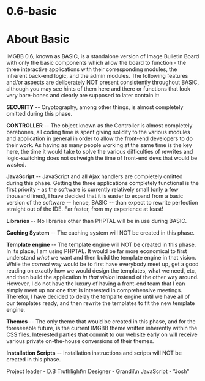 0.6-basic
=====

About Basic
=====
IMGBB 0.6, known as BASIC, is a standalone version of Image Bulletin Board with only the basic components
which allow the board to function - the three interactive applications with their corresponding modules,
the inherent back-end logic, and the admin modules. The following features and/or aspects are deliberately
NOT present consistently throughout BASIC, although you may see hints of them here and there or functions that
look very bare-bones and clearly are supposed to later contain it:

**SECURITY** -- Cryptography, among other things, is almost completely omitted during this phase.

**CONTROLLER** -- The object known as the Controller is almost completely barebones, all coding time is spent
giving solidity to the various modules and application in general in order to allow the front-end developers
to do their work. As having as many people working at the same time is the key here, the time it would take to
solve the various difficulties of rewrites and logic-switching does not outweigh the time of front-end devs
that would be wasted.

**JavaScript** -- JavaScript and all Ajax handlers are completely omitted during this phase. Getting the three
applications completely functional is the first priority - as the software is currently relatively small
(only a few thousand lines), I have decided that it is easier to expand from a basic version of the software
-- hence, BASIC -- than expect to rewrite perfection straight out of the IDE. Far faster, from my experience at least!

**Libraries** -- No libraries other than PHPTAL will be in use during BASIC.

**Caching System** -- The caching system will NOT be created in this phase.

**Template engine** -- The template engine will NOT be created in this phase. In its place, I am using PHPTAL. It would
be far more economical to first understand *what* we want and then build the template engine in that vision. While
the *correct* way would be to first have everybody meet up, get a good reading on exactly how we would design the
templates, what we need, etc, and then build the application *in that vision* instead of the other way around. However,
I do not have the luxury of having a front-end team that I can simply meet up nor one that is interested in
comprehensive meetings. Therefor, I have decided to delay the tempalte engine until we have all of our templates ready,
and then rewrite the templates to fit the new template engine.

**Themes** -- The only theme that would be created in this phase, and for the foreseeable future, is the current
IMGBB theme written inherently within the CSS files. Interested parties that commit to our website early on will
receive various private on-the-house conversions of their themes.

**Installation Scripts** -- Installation instructions and scripts will NOT be created in this phase.




Project leader - D.B Truthlight\n
Designer - Grandil\n
JavaScript - "Josh"